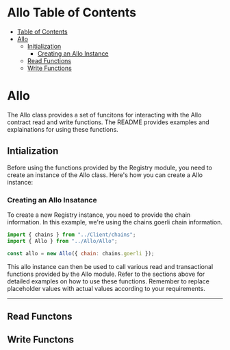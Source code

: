 # Allo Table of Contents

- [Table of Contents](#table-of-contents)
- [Allo](#allo)
  - [Initialization](#initialization)
    - [Creating an Allo Instance](#creating-an-allo-instance)
  - [Read Functions](#view-functons)
  - [Write Functions](#write-functions)


# Allo

The Allo class provides a set of funcitons for interacting with the Allo contract read and write functions. The README provides examples and explainations for using these functions.

## Intialization
Before using the functions provided by the Registry module, you need to create an instance of the Allo class. Here's how you can create a Allo instance:

### Creating an Allo Insatance

To create a new Registry instance, you need to provide the chain information. In this example, we're using the chains.goerli chain information.

```javascript
import { chains } from "../Client/chains";
import { Allo } from "../Allo/Allo";

const allo = new Allo({ chain: chains.goerli });
```

This allo instance can then be used to call various read and transactional functions provided by the Allo module. Refer to the sections above for detailed examples on how to use these functions. Remember to replace placeholder values with actual values according to your requirements.

---

## Read Functons

## Write Functons